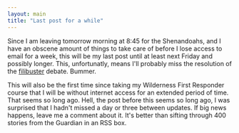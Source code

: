 ```yaml
---
layout: main
title: "Last post for a while"
---
```

Since I am leaving tomorrow morning at 8:45 for the Shenandoahs, and I have an
obscene amount of things to take care of before I lose access to email for a
week, this will be my last post until at least next Friday and possibly
longer. This, unfortunatly, means I'll probably miss the resolution of the
[filibuster](http://www.filibusterfrist.com) debate. Bummer.

  
This will also be the first time since taking my Wilderness First Responder
course that I will be without internet access for an extended period of time.
That seems so long ago. Hell, the post before this seems so long ago, I was
surprised that I hadn't missed a day or three between updates. If big news
happens, leave me a comment about it. It's better than sifting through 400
stories from the Guardian in an RSS box.

